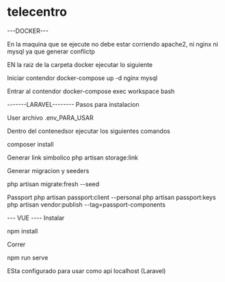 # telecentro

---DOCKER---

En la maquina que se ejecute no debe estar corriendo apache2, ni nginx ni mysql ya que generar conflictp

EN la raiz de la carpeta docker ejecutar lo siguiente

Iniciar contendor
docker-compose up -d nginx mysql

Entrar al contendor
docker-compose exec workspace bash



-------LARAVEL--------
Pasos para instalacion

User archivo .env_PARA_USAR

Dentro del contenedsor ejecutar los siguientes comandos

composer install


Generar link simbolico
php artisan storage:link

Generar migracion y seeders

php artisan migrate:fresh --seed

Passport
php artisan passport:client --personal
php artisan passport:keys
php artisan vendor:publish --tag=passport-components

--- VUE ----
Instalar

npm install

Correr

npm run serve

ESta configurado para usar como api localhost (Laravel)
